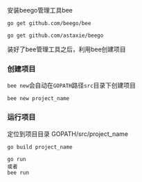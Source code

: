 安装beego管理工具bee
```shell
go get github.com/beego/bee
```

```shell
go get github.com/astaxie/beego
```
装好了bee管理工具之后，利用bee创建项目
### 创建项目
`bee new`会自动在`GOPATH`路径`src`目录下创建项目
```
bee new project_name
```
### 运行项目
定位到项目目录 GOPATH/src/project_name
```
go build project_name

go run
或者
bee run

```
